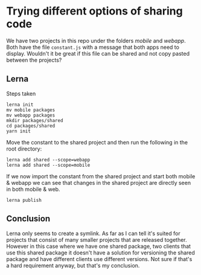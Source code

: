 # Trying different options of sharing code

We have two projects in this repo under the folders *mobile* and *webapp*. Both have the file `constant.js` with a message that both apps need to display. Wouldn't it be great if this file can be shared and not copy pasted between the projects?

## Lerna

Steps taken

```
lerna init
mv mobile packages
mv webapp packages
mkdir packages/shared
cd packages/shared
yarn init
```

Move the constant to the shared project and then run the following in the root directory:

```
lerna add shared --scope=webapp
lerna add shared --scope=mobile
```

If we now import the constant from the shared project and start both mobile & webapp we can see that changes in the shared project are directly seen in both mobile & web.

```
lerna publish
```

## Conclusion

Lerna only seems to create a symlink. As far as I can tell it's suited for projects that consist of many smaller projects that are released together. However in this case where we have one shared package, two clients that use this shared package it doesn't have a solution for versioning the shared package and have different clients use different versions. Not sure if that's a hard requirement anyway, but that's my conclusion. 
